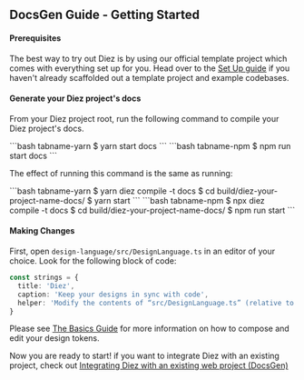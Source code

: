 ## DocsGen Guide - Getting Started

#### Prerequisites

The best way to try out Diez is by using our official template project which comes with everything set up for you. Head over to the [Set Up guide](/getting-started#set-up) if you haven't already scaffolded out a template project and example codebases.

#### Generate your Diez project's docs

From your Diez project root, run the following command to compile your Diez project's docs.

<CodeTabs>
```bash tabname-yarn
$ yarn start docs
```
```bash tabname-npm
$ npm run start docs
```
</CodeTabs>

The effect of running this command is the same as running:

<CodeTabs>
```bash tabname-yarn
$ yarn diez compile -t docs
$ cd build/diez-your-project-name-docs/
$ yarn start
```
```bash tabname-npm
$ npx diez compile -t docs
$ cd build/diez-your-project-name-docs/
$ npm run start
```
</CodeTabs>

#### Making Changes

First, open `design-language/src/DesignLanguage.ts` in an editor of your choice. Look for the following block of code:

```typescript
const strings = {
  title: 'Diez',
  caption: 'Keep your designs in sync with code',
  helper: 'Modify the contents of “src/DesignLanguage.ts” (relative to the root of the Diez project) to see changes to the design language in real time.'
}
```

Please see [The Basics Guide](/getting-started/the-basics) for more information on how to compose and edit your design tokens.

Now you are ready to start! if you want to integrate Diez with an existing project, check out [Integrating Diez with an existing web project (DocsGen)](/existing-project-integration/docsgen/)
